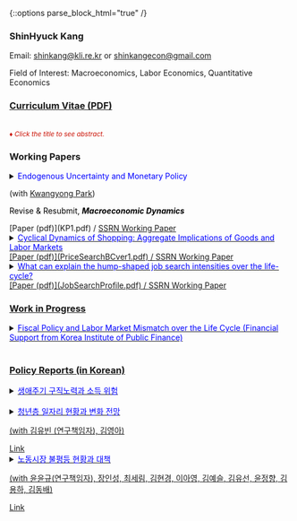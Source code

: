 {::options parse_block_html="true" /}

### ShinHyuck Kang

Email: shinkang@kli.re.kr or shinkangecon@gmail.com

Field of Interest: Macroeconomics, Labor Economics, Quantitative Economics

### [Curriculum Vitae (PDF)](CV.pdf)

<br>
<font color="scarlet"><i><small>&diams; Click the title to see abstract.</small></i></font>  

### Working Papers
<details>
  <summary markdown="span"><font color="blue">Endogenous Uncertainty and Monetary Policy</font> 
    
  (with <a href="https://sites.google.com/site/econkypark/home/" target="_blank">Kwangyong Park</a>)
  
  <font color="black">Revise & Resubmit, <b><i>Macroeconomic Dynamics</i></b></font></summary>
  
  | **Abstract**          |
  |:---------------------------|
  | We empirically investigate how uncertainty endogenously interacts with real activity and monetary policy, and analyze the role of endogeneity in shaping the efficacy of monetary policy using a shock restricted structural vector-autoregression model. Using the model, we show that both real and financial uncertainty endogenously react to business cycle fluctuations and to monetary policy actions. Then we provide two novel policy implications of endogenous uncertainty. First, a tighter monetary policy reduces financial uncertainty, but heightens real uncertainty. Second, endogeneity channels in uncertainty amplify the real effects of monetary policy. 
  
 </details>
[Paper (pdf)](KP1.pdf)  /
<a href="https://papers.ssrn.com/sol3/papers.cfm?abstract_id=3680434">SSRN Working Paper
 <br> 
 
 <details>
  <summary markdown="span"><font color="blue">Cyclical Dynamics of Shopping: Aggregate Implications of Goods and Labor Markets</font>
  </summary>
    
  | **Abstract**          |
  |:---------------------------|
  | I propose a theory of price hunting over the business cycle with empirical evidence. In the U.S. data, not only is aggregate shopping time lower in recession but also it is more pronounced for unemployed individuals than employed ones. However, the standard price search models based on the income effect predict opposites. In this paper, I build a model of endogenous price hunting in decentralized labor and product markets. The model predicts that the joint effect of a procyclical return to shopping, which this paper newly finds, and the standard income effect explains the data. Empirical evidence based on the consumer panel data supports the arguments. Lastly, I identify that while search frictions amplify business cycle fluctuations, endogenous shopping effort consistent with the data does not.
  
 </details>
[Paper (pdf)](PriceSearchBCver1.pdf)  /
<a href="https://papers.ssrn.com/sol3/papers.cfm?abstract_id=3283175">SSRN Working Paper
<br>

 <details>
  <summary markdown="span"><font color="blue">What can explain the hump-shaped job search intensities over the life-cycle?</font>      
  </summary>
    
  | **Abstract**          |
  |:---------------------------|
  | This paper explores the puzzling inverted U-shape job search profile for U.S. data. It is well established that the standard life-cycle incomplete market model is incapable of explaining this phenomenon because of the wealth effect. I argue two channels to explain the puzzle: (i) the resolution of perceived risks through Bayesian learning, and (ii) wealth accumulation in the incomplete market over the life-cycle. To support this, I empirically and analytically show that unemployed job seekers devote less efforts to find jobs under higher uncertainty and wealth.
  
 </details>
[Paper (pdf)](JobSearchProfile.pdf)  /
<a href="https://papers.ssrn.com/sol3/papers.cfm?abstract_id=3766000">SSRN Working Paper
  <br>
  
  
### Work in Progress
<details>
  <summary markdown="span"><font color="blue">Fiscal Policy and Labor Market Mismatch over the Life Cycle (Financial Support from Korea Institute of Public Finance)</font>
  </summary>
    
  | **Abstract**          |
  |:---------------------------|
  | This paper estimates worker-firm fixed effects using the adminstrative National Tax Employer-Employee Matched Panel Data and builds a life-cycle matching model to evaluate the effectiveness of age-dependent fiscal policy. 

 </details>
  <br>

### Policy Reports (in Korean)

<details>
  <summary markdown="span"><font color="blue">생애주기 구직노력과 소득 위험</font>
    
  </summary>

  | **Summary**          |
  |:---------------------------|
  | 본 연구는 다음 질문들에 답하고자 한다. 한국 노동시장에서 경제주체는 생애주기 동안 어떤 종류의 근로소득에 잠재된 위험을 접하게 되는가? 실업 등으로 인해 근로소득이 한번 감소되면 그 감소가 장기간 지속되는 위험이 중요한가? 아니면 불완전 정보로 인해 노동시장 진입시 자신의 적성에 대해 잘 알지 못해서 발생하는 불확실성이 더 중요한가? 그리고 이같은 위험과 탐색적 마찰이 존재하는 노동시장에서, 경제주체는 구직 혹은 이직을 위해 연령별로 어느 정도의 다른 노력을 들이는가? 추가적으로 시험성적, 자격증 등의 스펙이 중요한 한국 노동시장에서 이력서 작성, 인터넷 검색, 취업알선기관 방문 등의 행위는 취업확률을 높이기 위한 적절한 수단인가? 한국 노동시장에서 인적자본축적을 위한 시간 투자는 구직활동의 수단으로도 해석 가능한가? 이를 뒷받침하는 실증적. 이론적 증거가 존재하는가?
  
 </details>
  <br>
  
<details>
  <summary markdown="span"><font color="blue">청년층 일자리 현황과 변화 전망</font>
    
(with 김유빈 (연구책임자), 김영아)

  </summary>

  | **Summary**          |
  |:---------------------------|
  | 본 연구는 청년 일자리의 현황과 변화를 전망하고, 청년 일자리의 실효적 개선을 위한 정책적 시사점을 제공하는 데 목적을 둔다. 코로나19의 부정적 여파로 청년층의 고용동향이 과거와 확연히 다른
추세로 접어든 만큼, 청년 노동시장의 고용충격을 분석 가능한 범위 내에서 면밀히 살펴보고, 이를 바탕으로 작금의 코로나19 충격과 향후 유사 경제․감염병 위기에 대응하기 위한 정책방향을 모색하고
자 한다. 현재 코로나19 위기는 양적․질적 수준의 고용변동 외에, 감염병 위기 극복을 위한 근로자와 기업의 대응 양태에 있어서도 기존과 차별적인 변화를 가져온 바 있으며, 이에 코로나19 여파가 불
러온 사회경제적 변화 양상은 청년층의 고용변화를 예측하는 데 있어 기존의 전망과 궤를 달리할 가능성이 크다. 이에 본 연구는 청년고용 문제를 접근함에 있어 기존의 전통적 분석틀을 포괄하는 한편,
코로나19 위기가 가져온 청년 일자리의 양적․질적 변화를 파악하고, 이를 반영한 청년층 노동시장의 향후 모습과 개선방안을 모색한다는 점에서 기존의 연구와 차별된다.
  
 </details>
<a href="https://www.kli.re.kr/kli/rsrchReprtView.do?key=12&pblctListNo=9508&schRsrchRealmNo=&schPblcateDe=&mainPageUnit=10&searchCnd=all&searchKrwd=&mainPageIndex=2">Link  
   <br>
  
  <details>
  <summary markdown="span"><font color="blue">노동시장 불평등 현황과 대책</font>
    
(with 윤윤규(연구책임자), 장인성, 최세림, 김현경, 이아영, 김예슬, 김유선, 윤정향, 김용하, 김동배)

  </summary>

  | **Summary**          |
  |:---------------------------|
  | 이 연구는 한국 노동시장에서 불평등의 현황과 추이를 다양한 측면에서 종합적으로 파악하고 불평등의 원인을 규명하며, 분석결과를 바탕으로 노동시장 불평등개선을 위한 정책개선의 방향 및 방안을 제시한다. 노동시장 불평등개선은 사회적 통합력 제고는 물론 우리 경제 및 노동시장의 성과와 효율성을 높이는 데 불가결한 토대를 구성한다는 점에서 최근 중요하고 시급한 정책의제로 제기되고 있다. 이 연구는 노동시장에서 임금 및 소득 불평등과 관련된 다양한 측면들, 즉 기업 규모·산업·고용형태에 따른 불평등문제, 플랫폼경제화 진전에 따른 불평등문제, 임금체계와 불평등의 관계, 소득 불평등개선을 위한 주요 정책수단들(근로장려세제, 최저임금제)의 성과와 한계 등에 대해 주제별·이슈별로 심층적인 실증분석을 수행하였다. 이 연구에서 도출된 다양한 분석결과 및 정책제언들은 불평등문제 연구 분야에서 학술적인 기여와 더불어 노동시장 불평등개선을 모색하는 정책당국에 유용한 정보 및 기초자료를 제공할 것으로 기대된다. 
  
 </details>
<a href="https://www.nrc.re.kr/board.es?mid=a10301000000&bid=0008&list_no=0&act=view&nPage=1&otp_id=OTP_0000000000004402">Link
 <br>
